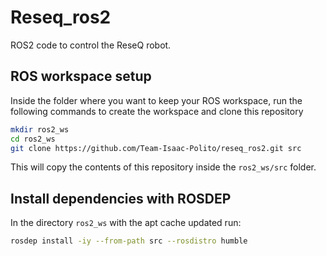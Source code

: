 # Reseq_ros2

ROS2 code to control the ReseQ robot.

## ROS workspace setup

Inside the folder where you want to keep your ROS workspace, run the following commands to create the workspace and clone this repository

```bash
mkdir ros2_ws
cd ros2_ws
git clone https://github.com/Team-Isaac-Polito/reseq_ros2.git src
```

This will copy the contents of this repository inside the `ros2_ws/src` folder.

## Install dependencies with ROSDEP

In the directory `ros2_ws` with the apt cache updated run:
```bash
rosdep install -iy --from-path src --rosdistro humble
```
